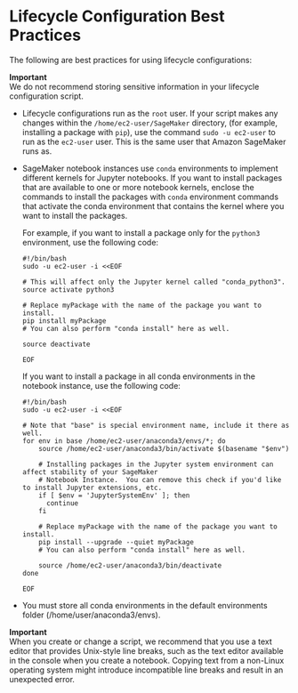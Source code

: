 # Lifecycle Configuration Best Practices<a name="nbi-lifecycle-config-install"></a>

The following are best practices for using lifecycle configurations:

**Important**  
We do not recommend storing sensitive information in your lifecycle configuration script\.
+ Lifecycle configurations run as the `root` user\. If your script makes any changes within the `/home/ec2-user/SageMaker` directory, \(for example, installing a package with `pip`\), use the command `sudo -u ec2-user` to run as the `ec2-user` user\. This is the same user that Amazon SageMaker runs as\.
+ SageMaker notebook instances use `conda` environments to implement different kernels for Jupyter notebooks\. If you want to install packages that are available to one or more notebook kernels, enclose the commands to install the packages with `conda` environment commands that activate the conda environment that contains the kernel where you want to install the packages\.

  For example, if you want to install a package only for the `python3` environment, use the following code:

  ```
  #!/bin/bash
  sudo -u ec2-user -i <<EOF
  
  # This will affect only the Jupyter kernel called "conda_python3".
  source activate python3
  
  # Replace myPackage with the name of the package you want to install.
  pip install myPackage
  # You can also perform "conda install" here as well.
  
  source deactivate
  
  EOF
  ```

  If you want to install a package in all conda environments in the notebook instance, use the following code:

  ```
  #!/bin/bash
  sudo -u ec2-user -i <<EOF
  
  # Note that "base" is special environment name, include it there as well.
  for env in base /home/ec2-user/anaconda3/envs/*; do
      source /home/ec2-user/anaconda3/bin/activate $(basename "$env")
  
      # Installing packages in the Jupyter system environment can affect stability of your SageMaker
      # Notebook Instance.  You can remove this check if you'd like to install Jupyter extensions, etc.
      if [ $env = 'JupyterSystemEnv' ]; then
        continue
      fi
  
      # Replace myPackage with the name of the package you want to install.
      pip install --upgrade --quiet myPackage
      # You can also perform "conda install" here as well.
  
      source /home/ec2-user/anaconda3/bin/deactivate
  done
  
  EOF
  ```
+ You must store all conda environments in the default environments folder \(/home/user/anaconda3/envs\)\.

**Important**  
When you create or change a script, we recommend that you use a text editor that provides Unix\-style line breaks, such as the text editor available in the console when you create a notebook\. Copying text from a non\-Linux operating system might introduce incompatible line breaks and result in an unexpected error\.
